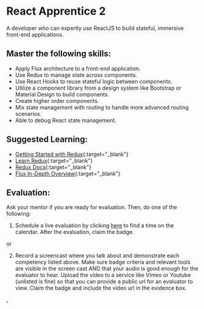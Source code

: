 # React Apprentice 2

A developer who can expertly use ReactJS to build stateful, immersive front-end applications.

## Master the following skills:

* Apply Flux architecture to a front-end application.
* Use Redux to manage state across components.
* Use React Hooks to reuse stateful logic between components.
* Utilize a component library from a design system like Bootstrap or Material Design to build components.
* Create higher order components.
* Mix state management with routing to handle more advanced routing scenarios.
* Able to debug React state management.

## Suggested Learning:

* [Getting Started with Redux](https://egghead.io/courses/getting-started-with-redux){:target="_blank"}
* [Learn Redux](https://learnredux.com/){:target="_blank"}
* [Redux Docs](https://react-redux.js.org/){:target="_blank"}
* [Flux In-Depth Overview](https://facebook.github.io/flux/docs/in-depth-overview){:target="_blank"}

## Evaluation:

Ask your mentor if you are ready for evaluation. Then, do one of the following:

1. Schedule a live evaluation by clicking [here](http://evals.codex.academy) to find a time on the calendar. After the evaluation, claim the badge.

or

2. Record a screencast where you talk about and demonstrate each competency listed above. Make sure badge criteria and relevant tools are visible in the screen cast AND that your audio is good enough for the evaluator to hear. Upload the video to a service like Vimeo or Youtube (unlisted is fine) so that you can provide a public url for an evaluator to view. Claim the badge and include the video url in the evidence box.

[.](level-4)